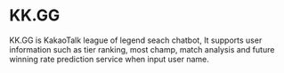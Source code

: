 # KK.GG
 KK.GG is KakaoTalk league of legend seach chatbot, It supports user information such as tier ranking, most champ, match analysis and future winning rate prediction service when input user name.
